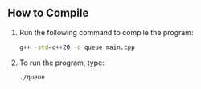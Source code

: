 ## How to Compile

1. Run the following command to compile the program:
   ```bash
   g++ -std=c++20 -o queue main.cpp
   
2. To run the program, type:
    ```bash
   ./queue

